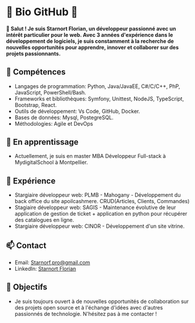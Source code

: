 # 🌟 Bio GitHub 🌟
#### 👋 Salut ! Je suis Starnort Florian, un développeur passionné avec un intérêt particulier pour le web. Avec 3 années d'expérience dans le développement de logiciels, je suis constamment à la recherche de nouvelles opportunités pour apprendre, innover et collaborer sur des projets passionnants.

## 🚀 Compétences
- Langages de programmation: Python, Java/JavaEE, C#/C/C++, PhP, JavaScript, PowerShell/Bash.
- Frameworks et bibliothèques: Symfony, Unittest, NodeJS, TypeScript, Bootstrap, React.
- Outils de développement: Vs Code, GitHub, Docker.
- Bases de données: Mysql, PostegreSQL.
- Méthodologies: Agile et DevOps
## 🌱 En apprentissage
- Actuellement, je suis en master MBA Développeur Full-stack à MydigitalSchool à Montpellier.

## 💼 Expérience
- Stargiaire développeur web: PLMB - Mahogany - Développement du back office du site apoilcashmere. CRUD(Articles, Clients, Commandes)
- Stagiaire développeur web: SAGIS - Maintenance évolutive de leur application de gestion de ticket + application en python pour récupérer des catalogues en ligne.
- Stargiaire développeur web: CINOR - Développement d'un site vitrine.
## 📫 Contact
- Email: Starnorf.pro@gmail.com
- LinkedIn: <a href="https://www.linkedin.com/in/florian-starnort-005541240/">Starnort Florian</a>
## 🎯 Objectifs
- Je suis toujours ouvert à de nouvelles opportunités de collaboration sur des projets open source et à l'échange d'idées avec d'autres passionnés de technologie. N'hésitez pas à me contacter !


